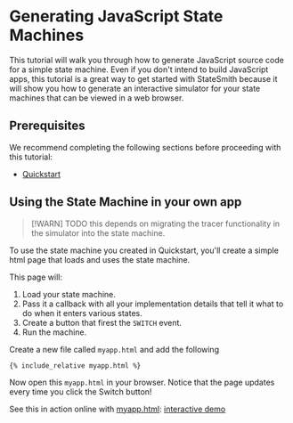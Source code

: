 # Generating JavaScript State Machines

This tutorial will walk you through how to generate JavaScript source code for a simple state machine. Even if you don't intend to build JavaScript apps, this tutorial is a great way to get started with StateSmith because it will show you how to generate an interactive simulator for your state machines that can be viewed in a web browser.


## Prerequisites

We recommend completing the following sections before proceeding with this tutorial:
* [Quickstart](docs/quickstart/quickstart.md)


## Using the State Machine in your own app

> [!WARN] TODO this depends on migrating the tracer functionality in the simulator into the state machine.

To use the state machine you created in Quickstart, you'll create a simple html page that loads and uses the state machine.

This page will:
  1. Load your state machine.
  2. Pass it a callback with all your implementation details that tell it what to do when
     it enters various states.
  3. Create a button that firest the `SWITCH` event.
  3. Run the machine.

Create a new file called `myapp.html` and add the following

```
{% include_relative myapp.html %}
```

Now open this `myapp.html` in your browser. Notice that the page updates every time you click the Switch button!

See this in action online with [myapp.html](myapp.html): [interactive demo](https://emmby.github.io/statesmith-simplified/languages/myapp.html)


